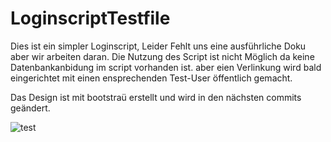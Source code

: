 # LoginscriptTestfile

Dies ist ein simpler Loginscript, Leider Fehlt uns eine ausführliche Doku aber wir arbeiten daran. 
Die Nutzung des Script ist nicht Möglich da keine Datenbankanbidung im script vorhanden ist. 
aber eien Verlinkung wird bald eingerichtet mit einen ensprechenden Test-User öffentlich gemacht. 

Das Design ist mit bootstraü erstellt und wird in den nächsten commits geändert. 
 
 ![test](https://github.com/CallforHelp/loginscriptTestFile/blob/master/Login/screenshot/geschBereich.JPG)
